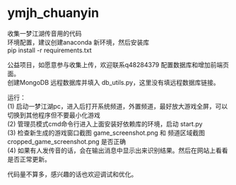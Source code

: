 # ymjh_chuanyin  
收集一梦江湖传音用的代码  
环境配置，建议创建anaconda 新环境，然后安装库  
pip install -r requirements.txt  

公益项目，如愿意参与收集上传，欢迎联系q48284379 配置数据库和增加前端页面。  
创建MongoDB 远程数据库并填入 db_utils.py，这里没有填远程数据库链接。     

运行：  
(1) 启动一梦江湖pc，进入后打开系统频道，外置频道，最好放大游戏全屏，可以切换到其他程序但不要最小化游戏  
(2) 管理员模式cmd命令行进入上面安装好依赖库的环境，启动 start.py   
(3) 检查新生成的游戏窗口截图 game_screenshot.png 和 频道区域截图 cropped_game_screenshot.png 是否正确  
(4) 如果有人发传音的话，会在输出消息中显示出来识别结果。然后在网站上看看是否正常更新。  

代码量不算多，感兴趣的话也欢迎调试和优化。  

